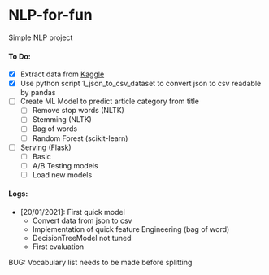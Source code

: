 # NLP-for-fun
Simple NLP project

#### To Do:
- [X] Extract data from [Kaggle](https://www.kaggle.com/rmisra/news-category-dataset)
- [X] Use python script 1_json_to_csv_dataset to convert json to csv readable by pandas
- [ ] Create ML Model to predict article category from title
    - [ ] Remove stop words (NLTK)
    - [ ] Stemming (NLTK)
    - [ ] Bag of words
    - [ ] Random Forest (scikit-learn)
- [ ] Serving (Flask)
    - [ ] Basic
    - [ ] A/B Testing models
    - [ ] Load new models
  
#### Logs:
- [20/01/2021]: First quick model
  - Convert data from json to csv
  - Implementation of quick feature Engineering (bag of word)
  - DecisionTreeModel not tuned
  - First evaluation
  
BUG: Vocabulary list needs to be made before splitting

